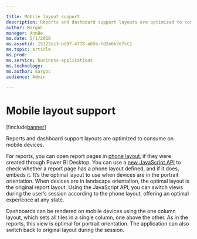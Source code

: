 ```yaml
---

title: Mobile layout support
description: Reports and dashboard support layouts are optimized to consume on mobile devices.
author: MargoC
manager: AnnBe
ms.date: 5/1/2018
ms.assetid: 15322cc3-bd97-4778-a65b-fd2e6b7d7cc1
ms.topic: article
ms.prod: 
ms.service: business-applications
ms.technology: 
ms.author: margoc
audience: Admin

---
```

#  Mobile layout support




[!include[banner](../../../includes/banner.md)]

Reports and dashboard support layouts are optimized to consume on mobile
devices.

For reports, you can open report pages in [phone
layout](https://docs.microsoft.com/en-us/power-bi/desktop-create-phone-report),
if they were created through Power BI Desktop. You can use a [new JavaScript
API](https://github.com/Microsoft/PowerBI-JavaScript/wiki/Embed-For-Mobile) to
check whether a report page has a phone layout defined, and if it does, embeds
it. It’s the optimal layout to use when devices are in the portrait orientation.
When devices are in landscape orientation, the optimal layout is the original
report layout. Using the JavaScript API, you can switch views during the user’s
session according to the phone layout, offering an optimal experience at any
state.

Dashboards can be rendered on mobile devices using the one column layout, which
sets all tiles in a single column, one above the other. As in the reports, this
view is optimal for portrait orientation. The application can also switch back
to original layout during the session.
